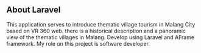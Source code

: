 ## About Laravel

This application serves to introduce thematic village tourism in Malang City based on VR 360
web. there is a historical description and a panoramic view of the thematic villages in Malang. Develop using Laravel and AFrame
framework. My role on this project is software developer.